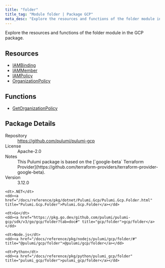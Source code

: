 ```yaml
---
title: "folder"
title_tag: "Module folder | Package GCP"
meta_desc: "Explore the resources and functions of the folder module in the GCP package."
---
```


<!-- WARNING: this file was generated by Pulumi Docs Generator. -->
<!-- Do not edit by hand unless you're certain you know what you are doing! -->

Explore the resources and functions of the folder module in the GCP package.

<h2 id="resources">Resources</h2>
<ul class="api">
    <li><a href="iambinding" title="IAMBinding"><span class="symbol resource"></span>IAMBinding</a></li>
    <li><a href="iammember" title="IAMMember"><span class="symbol resource"></span>IAMMember</a></li>
    <li><a href="iampolicy" title="IAMPolicy"><span class="symbol resource"></span>IAMPolicy</a></li>
    <li><a href="organizationpolicy" title="OrganizationPolicy"><span class="symbol resource"></span>OrganizationPolicy</a></li>
</ul>

<h2 id="functions">Functions</h2>
<ul class="api">
    <li><a href="getorganizationpolicy" title="GetOrganizationPolicy"><span class="symbol function"></span>GetOrganizationPolicy</a></li>
</ul>

<h2 id="package-details">Package Details</h2>
<dl class="package-details">
	<dt>Repository</dt>
	<dd><a href="https://github.com/pulumi/pulumi-gcp">https://github.com/pulumi/pulumi-gcp</a></dd>
	<dt>License</dt>
	<dd>Apache-2.0</dd>
	<dt>Notes</dt>
	<dd>This Pulumi package is based on the [`google-beta` Terraform Provider](https://github.com/terraform-providers/terraform-provider-google-beta).</dd>
	<dt>Version</dt>
	<dd>3.12.0</dd>
</dl>



<dl class="tabular">

    <dt>.NET</dt>
    <dd><a href="/docs/reference/pkg/dotnet/Pulumi.Gcp/Pulumi.Gcp.Folder.html" title="Pulumi.Gcp.Folder">Pulumi.Gcp.Folder</a></dd>

    <dt>Go</dt>
    <dd><a href="https://pkg.go.dev/github.com/pulumi/pulumi-gcp/sdk/v3/go/gcp/folder?tab=doc#" title="gcp/folder">gcp/folder</a></dd>

    <dt>Node.js</dt>
    <dd><a href="/docs/reference/pkg/nodejs/pulumi/gcp/folder/#" title="@pulumi/gcp/folder">@pulumi/gcp/folder</a></dd>

    <dt>Python</dt>
    <dd><a href="/docs/reference/pkg/python/pulumi_gcp/folder" title="pulumi_gcp/folder">pulumi_gcp/folder</a></dd>

</dl>

